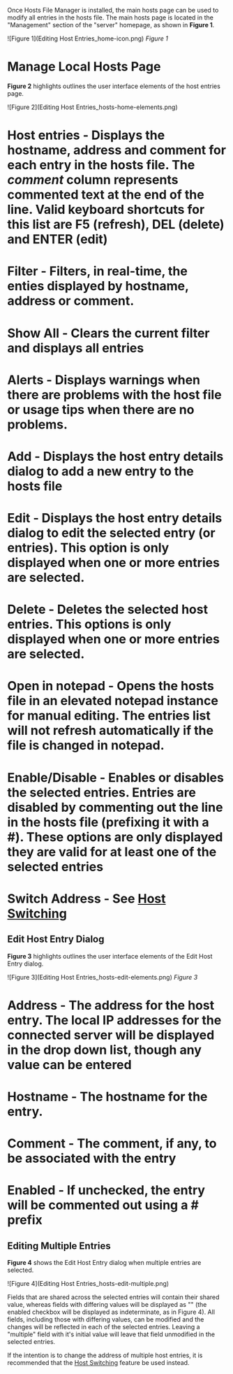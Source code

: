 Once Hosts File Manager is installed, the main hosts page can be used to modify all entries in the hosts file. The main hosts page is located in the "Management" section of the "server" homepage, as shown in **Figure 1**.

![Figure 1](Editing Host Entries_home-icon.png)
_Figure 1_

# Manage Local Hosts Page

**Figure 2** highlights outlines the user interface elements of the host entries page.

![Figure 2](Editing Host Entries_hosts-home-elements.png)

# **Host entries** - Displays the hostname, address and comment for each entry in the hosts file. The _comment_ column represents commented text at the end of the line. Valid keyboard shortcuts for this list are **F5** (refresh), **DEL** (delete) and **ENTER** (edit)
# **Filter** - Filters, in real-time, the enties displayed by hostname, address or comment.
# **Show All** - Clears the current filter and displays all entries
# **Alerts** - Displays warnings when there are problems with the host file or usage tips when there are no problems.
# **Add** - Displays the host entry details dialog to add a new entry to the hosts file
# **Edit** - Displays the host entry details dialog to edit the selected entry (or entries). This option is only displayed when one or more entries are selected.
# **Delete** - Deletes the selected host entries. This options is only displayed when one or more entries are selected.
# **Open in notepad** - Opens the hosts file in an elevated notepad instance for manual editing. The entries list will not refresh automatically if the file is changed in notepad.
# **Enable/Disable** - Enables or disables the selected entries. Entries are disabled by commenting out the line in the hosts file (prefixing it with a #). These options are only displayed they are valid for at least one of the selected entries
# **Switch Address** - See [Host Switching](Host-Switching)

## Edit Host Entry Dialog

**Figure 3** highlights outlines the user interface elements of the Edit Host Entry dialog.

![Figure 3](Editing Host Entries_hosts-edit-elements.png)
_Figure 3_

# **Address** - The address for the host entry. The local IP addresses for the connected server will be displayed in the drop down list, though any value can be entered
# **Hostname** - The hostname for the entry.
# **Comment** - The comment, if any, to be associated with the entry
# **Enabled** - If unchecked, the entry will be commented out using a # prefix

## Editing Multiple Entries

**Figure 4** shows the Edit Host Entry dialog when multiple entries are selected.

![Figure 4](Editing Host Entries_hosts-edit-multiple.png)

Fields that are shared across the selected entries will contain their shared value, whereas fields with differing values will be displayed as "<multiple>" (the enabled checkbox will be displayed as indeterminate, as in Figure 4). All fields, including those with differing values, can be modified and the changes will be reflected in each of the selected entries. Leaving a "multiple" field with it's initial value will leave that field unmodified in the selected entries.

If the intention is to change the address of multiple host entries, it is recommended that the [Host Switching](Host-Switching) feature be used instead.